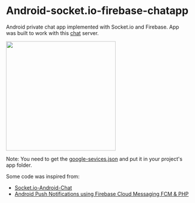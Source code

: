# Android-socket.io-firebase-chatapp
Android private chat app implemented with Socket.io and Firebase.
App was built to work with this [chat](https://github.com/Mika412/node.js-socket.io-firebase-chatserver) server.

<img src="ci7oiqy.gif" width="300">

Note: You need to get the [google-sevices.json](https://firebase.google.com/docs/android/setup#manually_add_firebase) and put it in your project's app folder.



Some code was inspired from:
  - [Socket.io-Android-Chat](https://github.com/Mahabali/Socket.io-Android-Chat)
  - [Android Push Notifications using Firebase Cloud Messaging FCM & PHP](https://www.androidhive.info/2012/10/android-push-notifications-using-google-cloud-messaging-gcm-php-and-mysql/)
